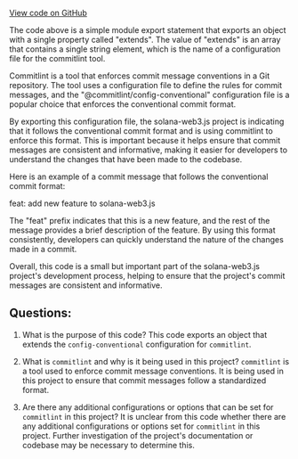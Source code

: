 [View code on GitHub](https://github.com/solana-labs/solana-web3.js/blob/master/commitlint.config.js)

The code above is a simple module export statement that exports an object with a single property called "extends". The value of "extends" is an array that contains a single string element, which is the name of a configuration file for the commitlint tool. 

Commitlint is a tool that enforces commit message conventions in a Git repository. The tool uses a configuration file to define the rules for commit messages, and the "@commitlint/config-conventional" configuration file is a popular choice that enforces the conventional commit format. 

By exporting this configuration file, the solana-web3.js project is indicating that it follows the conventional commit format and is using commitlint to enforce this format. This is important because it helps ensure that commit messages are consistent and informative, making it easier for developers to understand the changes that have been made to the codebase. 

Here is an example of a commit message that follows the conventional commit format:

feat: add new feature to solana-web3.js

The "feat" prefix indicates that this is a new feature, and the rest of the message provides a brief description of the feature. By using this format consistently, developers can quickly understand the nature of the changes made in a commit. 

Overall, this code is a small but important part of the solana-web3.js project's development process, helping to ensure that the project's commit messages are consistent and informative.
## Questions: 
 1. What is the purpose of this code?
   This code exports an object that extends the `config-conventional` configuration for `commitlint`.

2. What is `commitlint` and why is it being used in this project?
   `commitlint` is a tool used to enforce commit message conventions. It is being used in this project to ensure that commit messages follow a standardized format.

3. Are there any additional configurations or options that can be set for `commitlint` in this project?
   It is unclear from this code whether there are any additional configurations or options set for `commitlint` in this project. Further investigation of the project's documentation or codebase may be necessary to determine this.